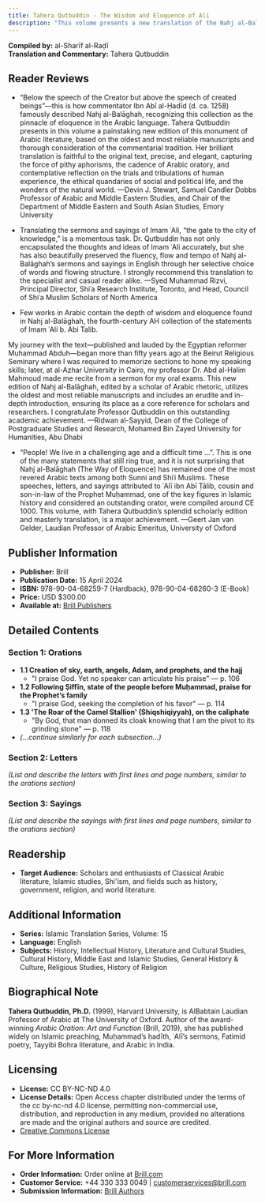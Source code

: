 ```yaml
---
title: Tahera Qutbuddin - The Wisdom and Eloquence of Ali
description: "This volume presents a new translation of the Nahj al-Balāghah, the seminal collection of sermons, letters, and sayings attributed to ʿAlī ibn Abī Ṭālib, the cousin and son-in-law of the Prophet Muḥammad. The translation is accompanied by a detailed commentary that situates the text in its historical, literary, and religious contexts."
---
```


**Compiled by:** al-Sharīf al-Raḍī  
**Translation and Commentary:** Tahera Qutbuddin

## Reader Reviews

- “Below the speech of the Creator but above the speech of created beings”—this is how commentator Ibn Abī al-Ḥadīd (d. ca. 1258) famously described Nahj al-Balāghah, recognizing this collection as the pinnacle of eloquence in the Arabic language. Tahera Qutbuddin presents in this volume a painstaking new edition of this monument of Arabic literature, based on the oldest and most reliable manuscripts and thorough consideration of the commentarial tradition. Her brilliant translation is faithful to the original text, precise, and elegant, capturing the force of pithy aphorisms, the cadence of Arabic oratory, and contemplative reflection on the trials and tribulations of human experience, the ethical quandaries of social and political life, and the wonders of the natural world.
—Devin J. Stewart, Samuel Candler Dobbs Professor of Arabic and Middle Eastern Studies, and Chair of the Department of Middle Eastern and South Asian Studies, Emory University

- Translating the sermons and sayings of Imam ʿAli, “the gate to the city of knowledge,” is a momentous task. Dr. Qutbuddin has not only encapsulated the thoughts and ideas of Imam ʿAli accurately, but she has also beautifully preserved the fluency, flow and tempo of Nahj al-Balāghah’s sermons and sayings in English through her selective choice of words and flowing structure. I strongly recommend this translation to the specialist and casual reader alike.
—Syed Muhammad Rizvi, Principal Director, Shiʿa Research Institute, Toronto, and Head, Council of Shiʿa Muslim Scholars of North America

- Few works in Arabic contain the depth of wisdom and eloquence found in Nahj al-Balāghah, the fourth-century AH collection of the statements of Imam ʿAli b. Abi Talib.

 My journey with the text—published and lauded by the Egyptian reformer Muhammad Abduh—began more than fifty years ago at the Beirut Religious Seminary where I was required to memorize sections to hone my speaking skills; later, at al-Azhar University in Cairo, my professor Dr. Abd al-Halim Mahmoud made me recite from a sermon for my oral exams. This new edition of Nahj al-Balāghah, edited by a scholar of Arabic rhetoric, utilizes the oldest and most reliable manuscripts and includes an erudite and in-depth introduction, ensuring its place as a core reference for scholars and researchers. I congratulate Professor Qutbuddin on this outstanding academic achievement.
—Ridwan al-Sayyid, Dean of the College of Postgraduate Studies and Research, Mohamed Bin Zayed University for Humanities, Abu Dhabi

- “People! We live in a challenging age and a difficult time ...”. This is one of the many statements that still ring true, and it is not surprising that Nahj al-Balāghah (The Way of Eloquence) has remained one of the most revered Arabic texts among both Sunni and Shiʿi Muslims. These speeches, letters, and sayings attributed to ʿAlī ibn Abī Ṭālib, cousin and son-in-law of the Prophet Muḥammad, one of the key figures in Islamic history and considered an outstanding orator, were compiled around CE 1000. This volume, with Tahera Qutbuddin’s splendid scholarly edition and masterly translation, is a major achievement.
—Geert Jan van Gelder, Laudian Professor of Arabic Emeritus, University of Oxford

## Publisher Information

- **Publisher:** Brill
- **Publication Date:** 15 April 2024
- **ISBN:** 978-90-04-68259-7 (Hardback), 978-90-04-68260-3 (E-Book)
- **Price:** USD $300.00
- **Available at:** [Brill Publishers](https://brill.com/view/title/69007)

## Detailed Contents

### Section 1: Orations

- **1.1 Creation of sky, earth, angels, Adam, and prophets, and the hajj**
  - "I praise God. Yet no speaker can articulate his praise" — p. 106
- **1.2 Following Ṣiffīn, state of the people before Muḥammad, praise for the Prophet’s family**
  - "I praise God, seeking the completion of his favor" — p. 114
- **1.3 'The Roar of the Camel Stallion' (Shiqshiqiyyah), on the caliphate**
  - "By God, that man donned its cloak knowing that I am the pivot to its grinding stone" — p. 118
- _(...continue similarly for each subsection...)_

### Section 2: Letters

_(List and describe the letters with first lines and page numbers, similar to the orations section)_

### Section 3: Sayings

_(List and describe the sayings with first lines and page numbers, similar to the orations section)_

## Readership

- **Target Audience:** Scholars and enthusiasts of Classical Arabic literature, Islamic studies, Shi'ism, and fields such as history, government, religion, and world literature.

## Additional Information

- **Series:** Islamic Translation Series, Volume: 15
- **Language:** English
- **Subjects:** History, Intellectual History, Literature and Cultural Studies, Cultural History, Middle East and Islamic Studies, General History & Culture, Religious Studies, History of Religion

## Biographical Note

**Tahera Qutbuddin, Ph.D.** (1999), Harvard University, is AlBabtain Laudian Professor of Arabic at The University of Oxford. Author of the award-winning _Arabic Oration: Art and Function_ (Brill, 2019), she has published widely on Islamic preaching, Muḥammad’s ḥadīth, ʿAlī’s sermons, Fatimid poetry, Tayyibi Bohra literature, and Arabic in India.

## Licensing

- **License:** CC BY-NC-ND 4.0
- **License Details:** Open Access chapter distributed under the terms of the cc by-nc-nd 4.0 license, permitting non-commercial use, distribution, and reproduction in any medium, provided no alterations are made and the original authors and source are credited.
- [Creative Commons License](https://creativecommons.org/licenses/by-nc-nd/4.0/)

## For More Information

- **Order Information:** Order online at [Brill.com](https://brill.com/)
- **Customer Service:** +44 330 333 0049 | customerservices@brill.com
- **Submission Information:** [Brill Authors](https://brill.com/authors)
